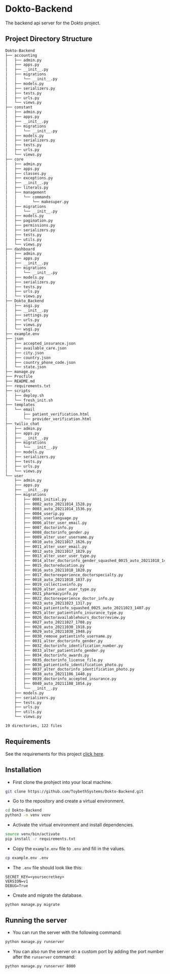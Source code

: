 # Dokto-Backend

The backend api server for the Dokto project.

## Project Directory Structure

```bash
Dokto-Backend
├── accounting
│   ├── admin.py
│   ├── apps.py
│   ├── __init__.py
│   ├── migrations
│   │   └── __init__.py
│   ├── models.py
│   ├── serializers.py
│   ├── tests.py
│   ├── urls.py
│   └── views.py
├── constant
│   ├── admin.py
│   ├── apps.py
│   ├── __init__.py
│   ├── migrations
│   │   └── __init__.py
│   ├── models.py
│   ├── serializers.py
│   ├── tests.py
│   ├── urls.py
│   └── views.py
├── core
│   ├── admin.py
│   ├── apps.py
│   ├── classes.py
│   ├── exceptions.py
│   ├── __init__.py
│   ├── literals.py
│   ├── management
│   │   └── commands
│   │       └── makesuper.py
│   ├── migrations
│   │   └── __init__.py
│   ├── models.py
│   ├── pagination.py
│   ├── permissions.py
│   ├── serializers.py
│   ├── tests.py
│   ├── utils.py
│   └── views.py
├── dashboard
│   ├── admin.py
│   ├── apps.py
│   ├── __init__.py
│   ├── migrations
│   │   └── __init__.py
│   ├── models.py
│   ├── serializers.py
│   ├── tests.py
│   ├── urls.py
│   └── views.py
├── Dokto_Backend
│   ├── asgi.py
│   ├── __init__.py
│   ├── settings.py
│   ├── urls.py
│   ├── views.py
│   └── wsgi.py
├── example.env
├── json
│   ├── accepted_insurance.json
│   ├── available_care.json
│   ├── city.json
│   ├── country.json
│   ├── country_phone_code.json
│   └── state.json
├── manage.py
├── Procfile
├── README.md
├── requirements.txt
├── scripts
│   ├── deploy.sh
│   └── fresh_init.sh
├── templates
│   └── email
│       ├── patient_verification.html
│       └── provider_verification.html
├── twilio_chat
│   ├── admin.py
│   ├── apps.py
│   ├── __init__.py
│   ├── migrations
│   │   └── __init__.py
│   ├── models.py
│   ├── serializers.py
│   ├── tests.py
│   ├── urls.py
│   └── views.py
└── user
    ├── admin.py
    ├── apps.py
    ├── __init__.py
    ├── migrations
    │   ├── 0001_initial.py
    │   ├── 0002_auto_20211014_1528.py
    │   ├── 0003_auto_20211014_1536.py
    │   ├── 0004_userip.py
    │   ├── 0005_userlanguage.py
    │   ├── 0006_alter_user_email.py
    │   ├── 0007_doctorinfo.py
    │   ├── 0008_doctorinfo_gender.py
    │   ├── 0009_alter_user_username.py
    │   ├── 0010_auto_20211017_1626.py
    │   ├── 0011_alter_user_email.py
    │   ├── 0012_auto_20211017_1829.py
    │   ├── 0013_alter_user_user_type.py
    │   ├── 0014_alter_doctorinfo_gender_squashed_0015_auto_20211018_1424.py
    │   ├── 0015_doctoreducation.py
    │   ├── 0016_auto_20211018_1820.py
    │   ├── 0017_doctorexperience_doctorspecialty.py
    │   ├── 0018_auto_20211018_1837.py
    │   ├── 0019_collectiveinfo.py
    │   ├── 0020_alter_user_user_type.py
    │   ├── 0021_pharmacyinfo.py
    │   ├── 0022_doctorexperience_doctor_info.py
    │   ├── 0023_auto_20211023_1317.py
    │   ├── 0024_patientinfo_squashed_0025_auto_20211023_1407.py
    │   ├── 0025_alter_patientinfo_insurance_type.py
    │   ├── 0026_doctoravailablehours_doctorreview.py
    │   ├── 0027_auto_20211027_1708.py
    │   ├── 0028_auto_20211030_1918.py
    │   ├── 0029_auto_20211030_1948.py
    │   ├── 0030_remove_patientinfo_username.py
    │   ├── 0031_alter_doctorinfo_gender.py
    │   ├── 0032_doctorinfo_identification_number.py
    │   ├── 0033_alter_patientinfo_gender.py
    │   ├── 0034_doctorinfo_awards.py
    │   ├── 0035_doctorinfo_license_file.py
    │   ├── 0036_patientinfo_identification_photo.py
    │   ├── 0037_alter_doctorinfo_identification_photo.py
    │   ├── 0038_auto_20211106_1440.py
    │   ├── 0039_doctorinfo_accepted_insurance.py
    │   ├── 0040_auto_20211108_1054.py
    │   └── __init__.py
    ├── models.py
    ├── serializers.py
    ├── tests.py
    ├── urls.py
    ├── utils.py
    └── views.py

19 directories, 122 files
```

## Requirements

See the requirements for this project [click here](https://github.com/ToybethSystems/Dokto-Backend/blob/main/requirements.txt).

## Installation

- First clone the prohject into your local machine.

```bash
git clone https://github.com/ToybethSystems/Dokto-Backend.git
```

- Go to the repository and create a virtual environment.

```bash
cd Dokto-Backend
python3 -m venv venv
```

- Activate the virtual environment and install dependencies.

```bash
source venv/bin/activate
pip install -r requirements.txt
```

- Copy the `example.env` file to `.env` and fill in the values.

```bash
cp example.env .env
```

- The `.env` file should look like this:

```text
SECRET_KEY=<yoursecretkey>
VERSION=v1
DEBUG=True
```

- Create and migrate the database.

```bash
python manage.py migrate
```

## Running the server

- You can run the server with the following command:

```bash
python manage.py runserver
```

- You can also run the server on a custom port by adding the port number after the `runserver` command:

```bash
python manage.py runserver 8000
```
